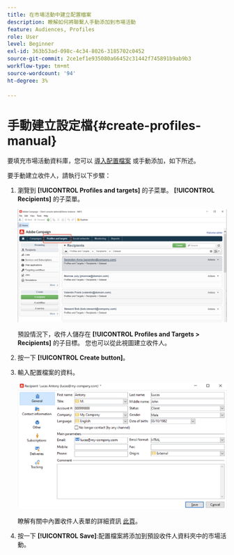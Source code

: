 ```yaml
---
title: 在市場活動中建立配置檔案
description: 瞭解如何將聯繫人手動添加到市場活動
feature: Audiences, Profiles
role: User
level: Beginner
exl-id: 363b53ad-098c-4c34-8026-3185702c0452
source-git-commit: 2ce1ef1e935080a66452c31442f745891b9ab9b3
workflow-type: tm+mt
source-wordcount: '94'
ht-degree: 3%

---
```


# 手動建立設定檔{#create-profiles-manual}

要填充市場活動資料庫，您可以 [導入配置檔案](import-profiles.md) 或手動添加，如下所述。

要手動建立收件人，請執行以下步驟：

1. 瀏覽到 **[!UICONTROL Profiles and targets]** 的子菜單。 **[!UICONTROL Recipients]** 的子菜單。

   ![](assets/profiles-and-targets.png)

   預設情況下，收件人儲存在 **[!UICONTROL Profiles and Targets > Recipients]** 的子目標。 您也可以從此視圖建立收件人。

1. 按一下 **[!UICONTROL Create button]**。
1. 輸入配置檔案的資料。

   ![](assets/new-recipient.png)

   瞭解有關中內置收件人表單的詳細資訊 [此頁](view-profiles.md#edit-a-profiles)。

1. 按一下 **[!UICONTROL Save]**:配置檔案將添加到預設收件人資料夾中的市場活動。
